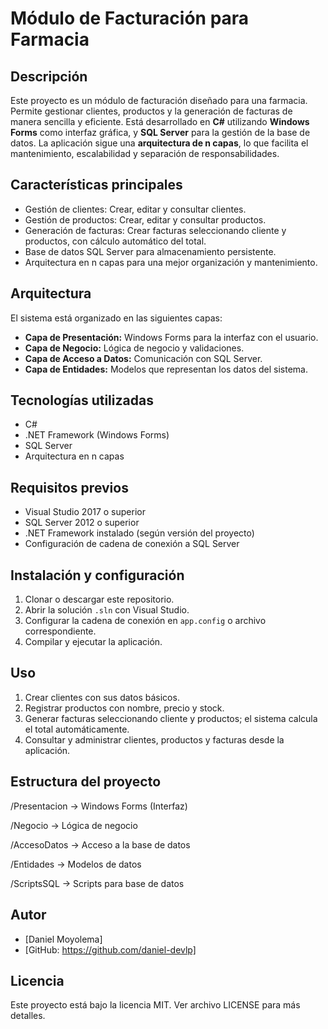 # Módulo de Facturación para Farmacia

## Descripción
Este proyecto es un módulo de facturación diseñado para una farmacia. Permite gestionar clientes, productos y la generación de facturas de manera sencilla y eficiente. Está desarrollado en **C#** utilizando **Windows Forms** como interfaz gráfica, y **SQL Server** para la gestión de la base de datos. La aplicación sigue una **arquitectura de n capas**, lo que facilita el mantenimiento, escalabilidad y separación de responsabilidades.

## Características principales

- Gestión de clientes: Crear, editar y consultar clientes.
- Gestión de productos: Crear, editar y consultar productos.
- Generación de facturas: Crear facturas seleccionando cliente y productos, con cálculo automático del total.
- Base de datos SQL Server para almacenamiento persistente.
- Arquitectura en n capas para una mejor organización y mantenimiento.

## Arquitectura

El sistema está organizado en las siguientes capas:

- **Capa de Presentación:** Windows Forms para la interfaz con el usuario.
- **Capa de Negocio:** Lógica de negocio y validaciones.
- **Capa de Acceso a Datos:** Comunicación con SQL Server.
- **Capa de Entidades:** Modelos que representan los datos del sistema.

## Tecnologías utilizadas

- C#
- .NET Framework (Windows Forms)
- SQL Server
- Arquitectura en n capas

## Requisitos previos

- Visual Studio 2017 o superior
- SQL Server 2012 o superior
- .NET Framework instalado (según versión del proyecto)
- Configuración de cadena de conexión a SQL Server

## Instalación y configuración

1. Clonar o descargar este repositorio.
2. Abrir la solución `.sln` con Visual Studio.
3. Configurar la cadena de conexión en `app.config` o archivo correspondiente.
4. Compilar y ejecutar la aplicación.

## Uso

1. Crear clientes con sus datos básicos.
2. Registrar productos con nombre, precio y stock.
3. Generar facturas seleccionando cliente y productos; el sistema calcula el total automáticamente.
4. Consultar y administrar clientes, productos y facturas desde la aplicación.

## Estructura del proyecto

/Presentacion -> Windows Forms (Interfaz)

/Negocio -> Lógica de negocio

/AccesoDatos -> Acceso a la base de datos

/Entidades -> Modelos de datos

/ScriptsSQL -> Scripts para base de datos

## Autor

- [Daniel Moyolema]
- [GitHub: https://github.com/daniel-devlp]

## Licencia

Este proyecto está bajo la licencia MIT. Ver archivo LICENSE para más detalles.
